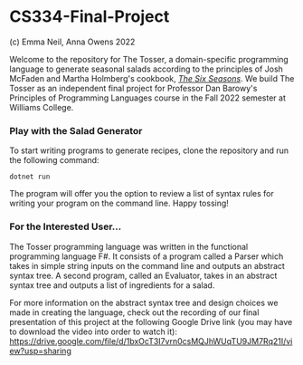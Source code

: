 # CS334-Final-Project

(c) Emma Neil, Anna Owens 2022

Welcome to the repository for The Tosser, a domain-specific programming language to generate seasonal salads according to the principles of Josh McFaden and Martha Holmberg's cookbook, [_The Six Seasons_](https://www.joshuamcfadden.com/sixseasons). We build The Tosser as an independent final project for Professor Dan Barowy's Principles of Programming Languages course in the Fall 2022 semester at Williams College.

### Play with the Salad Generator ###
To start writing programs to generate recipes, clone the repository and run the following command:

`dotnet run`

The program will offer you the option to review a list of syntax rules for writing your program on the command line. Happy tossing!

### For the Interested User... ###
The Tosser programming language was written in the functional programming language F#. It consists of a program called a Parser which takes in simple string inputs on the command line and outputs an abstract syntax tree. A second program, called an Evaluator, takes in an abstract syntax tree and outputs a list of ingredients for a salad. 

For more information on the abstract syntax tree and design choices we made in creating the language, check out the recording of our final presentation of this project at the following Google Drive link (you may have to download the video into order to watch it): https://drive.google.com/file/d/1bxOcT3I7vrn0csMQJhWUqTU9JM7Rq21I/view?usp=sharing

